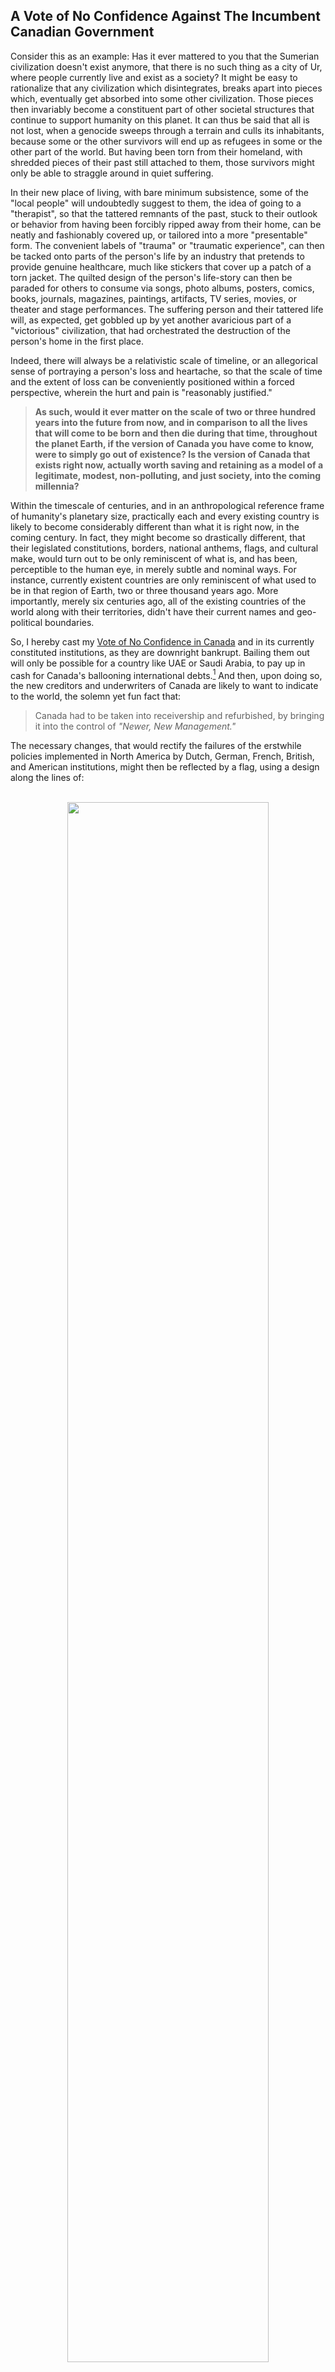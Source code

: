 ## A Vote of No Confidence Against The Incumbent Canadian Government

Consider this as an example: Has it ever mattered to you that the Sumerian civilization doesn't exist anymore, that there is no such thing as a city of Ur, where people currently live and exist as a society? It might be easy to rationalize that any civilization which disintegrates, breaks apart into pieces which, eventually get absorbed into some other civilization. Those pieces then invariably become a constituent part of other societal structures that continue to support humanity on this planet. It can thus be said that all is not lost, when a genocide sweeps through a terrain and culls its inhabitants, because some or the other survivors will end up as refugees in some or the other part of the world. But having been torn from their homeland, with shredded pieces of their past still attached to them, those survivors might only be able to straggle around in quiet suffering. 

In their new place of living, with bare minimum subsistence, some of the "local people" will undoubtedly suggest to them, the idea of going to a "therapist", so that the tattered remnants of the past, stuck to their outlook or behavior from having been forcibly ripped away from their home, can be neatly and fashionably covered up, or tailored into a more "presentable" form. The convenient labels of "trauma" or "traumatic experience", can then be tacked onto parts of the person's life by an industry that pretends to provide genuine healthcare, much like stickers that cover up a patch of a torn jacket. The quilted design of the person's life-story can then be paraded for others to consume via songs, photo albums, posters, comics, books, journals, magazines, paintings, artifacts, TV series, movies, or theater and stage performances. The suffering person and their tattered life will, as expected, get gobbled up by yet another avaricious part of a "victorious" civilization, that had orchestrated the destruction of the person's home in the first place. 

Indeed, there will always be a relativistic scale of timeline, or an allegorical sense of portraying a person's loss and heartache, so that the scale of time and the extent of loss can be conveniently positioned within a forced perspective, wherein the hurt and pain is "reasonably justified." 

>**As such, would it ever matter on the scale of two or three hundred years into the future from now, and in comparison to all the lives that will come to be born and then die during that time, throughout the planet Earth, if the version of Canada you have come to know, were to simply go out of existence? Is the version of Canada that exists right now, actually worth saving and retaining as a model of a legitimate, modest, non-polluting, and just society, into the coming millennia?** 

Within the timescale of centuries, and in an anthropological reference frame of humanity's planetary size, practically each and every existing country is likely to become considerably different than what it is right now, in the coming century. In fact, they might become so drastically different, that their legislated constitutions, borders, national anthems, flags, and cultural make, would turn out to be only reminiscent of what is, and has been, perceptible to the human eye, in merely subtle and nominal ways. For instance, currently existent countries are only reminiscent of what used to be in that region of Earth, two or three thousand years ago. More importantly, merely six centuries ago, all of the existing countries of the world along with their territories, didn't have their current names and geo-political boundaries.   

So, I hereby cast my <ins>Vote of No Confidence in Canada</ins> and in its currently constituted institutions, as they are downright bankrupt. Bailing them out will only be possible for a country like UAE or Saudi Arabia, to pay up in cash for Canada's ballooning international debts.[^1] And then, upon doing so, the new creditors and underwriters of Canada are likely to want to indicate to the world, the solemn yet fun fact that: 

>Canada had to be taken into receivership and refurbished, by bringing it into the control of *"Newer, New Management."* 

The necessary changes, that would rectify the failures of the erstwhile policies implemented in North America by Dutch, German, French, British, and American institutions, might then be reflected by a flag, using a design along the lines of: 

<br>

<div align="center">
	<img src="https://tinyurl.com/flag-of-new-canada" width="80%"></img>
	<p><strong>Oh! Canada... Alhamdulliah!</strong></p> 
</div>

[^1]: At this very moment, a number of groups of people in the UK, the US, and especially in Canada, would have positioned themselves on a highchair, to then say that they can't and won't taking down my mixed-media artwork and modes of self-expression, from any social media, because supposedly, they are the ones who have granted me the right to "Freedom of Expression". And in having 'graciously' given me a right to express myself freely, they will claim to have paid their debt to me, and will not otherwise, make any public apologies and pay the actual remedies as well as punitive damages they still owe to me and to thousands of persons like myself. That is how, they will only continue to arrogantly, conceitedly, condescendingly, and patronizingly add insult to injury, only to make it legal for me and persons like myself, to exercise every measure of lawful force necessary, to obtain due satisfaction and justice.   